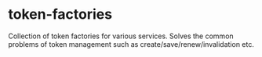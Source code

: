 # token-factories
Collection of token factories for various services. Solves the common problems of token management such as create/save/renew/invalidation etc. 
